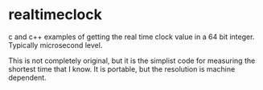 # realtimeclock
c and c++ examples of getting the real time clock value in a 64 bit integer.  Typically microsecond level.

This is not completely original, but it is the simplist code for measuring the shortest time that I know.  It is portable, but the resolution is machine dependent.

